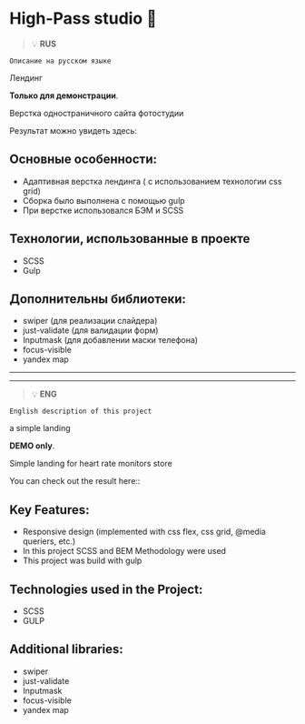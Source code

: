 # High-Pass studio 📸 

> :bulb: **RUS** 

``` Описание на русском языке ```

Лендинг  

**Только для демонстрации**.  

Верстка одностраничного сайта фотостудии

Результат можно увидеть здесь:


## Основные особенности:
- Адаптивная верстка лендинга ( с использованием технологии css grid)
- Сборка было выполнена с помощью gulp
- При верстке использовался БЭМ и SCSS

## Технологии, использованные в проекте
- SCSS
- Gulp

## Дополнительны библиотеки:
- swiper (для реализации слайдера)
- just-validate (для валидации форм)
- Inputmask (для добавлении маски телефона)
- focus-visible
- yandex map


---

---




> :bulb: **ENG** 

``` English description of this project ```

a simple landing

**DEMO only**.  

Simple landing for heart rate monitors store

You can check out the result here::
 

## Key Features:
- Responsive design (implemented with css flex, css grid, @media queriers, etc.)
- In this project SCSS and BEM Methodology were used
- This project was build with gulp

## Technologies used in the Project: 
- SCSS
- GULP

## Additional libraries:
- swiper
- just-validate 
- Inputmask 
- focus-visible
- yandex map
